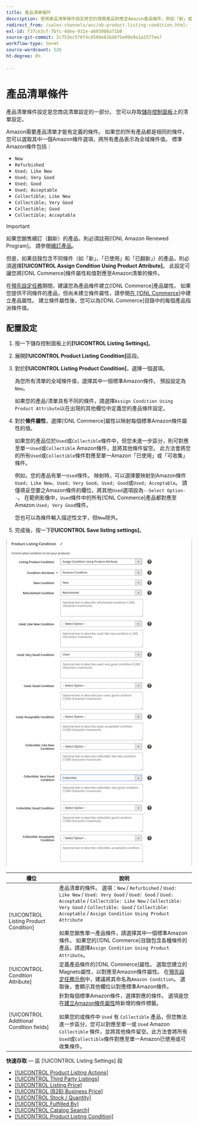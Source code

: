 ```yaml
---
title: 產品清單條件
description: 使用產品清單條件設定將您的商務產品對應至Amazon產品條件，例如「新」或「翻新」。
redirect_from: /sales-channels/asc/ob-product-listing-condition.html: 
exl-id: f37ce3cf-7bfc-4dee-931e-a603008a71b8
source-git-commit: 2c753ec5f6f4cd509e61b4875e09e9a1a2577ee7
workflow-type: tm+mt
source-wordcount: 526
ht-degree: 0%

---
```


# 產品清單條件

產品清單條件設定是您商店清單設定的一部分。 您可以存取[儲存控制面板](./amazon-store-dashboard.md)上的清單設定。

Amazon需要產品清單才能有定義的條件。 如果您的所有產品都是相同的條件，您可以選取其中一個Amazon條件選項，將所有產品表示為全域條件值。 標準Amazon條件包括：

- `New`
- `Refurbished`
- `Used; Like New`
- `Used; Very Good`
- `Used; Good`
- `Used; Acceptable`
- `Collectible; Like New`
- `Collectible; Very Good`
- `Collectible; Good`
- `Collectible; Acceptable`

>[!IMPORTANT]
>
>如果您銷售續訂（翻新）的產品，則必須註冊[!DNL Amazon Renewed Program]。 請參閱[續訂產品](./renewed-products.md)。

但是，如果目錄包含不同條件（如「新」、「已使用」和「已翻新」）的產品，則必須選擇&#x200B;**[!UICONTROL Assign Condition Using Product Attribute]**。 此設定可讓您將[!DNL Commerce]條件屬性和值對應至Amazon清單的條件。

在[預先設定任務](./amazon-pre-setup-tasks.md)期間，建議您為產品條件建立[!DNL Commerce]產品屬性。 如果您提供不同條件的產品，但尚未建立條件屬性，請參閱[在 [!DNL Commerce]](./ob-creating-magento-attributes.md)中建立產品屬性。 建立條件屬性後，您可以為[!DNL Commerce]目錄中的每個產品指派條件值。

## 配置設定

1. 按一下儲存控制面板上的&#x200B;**[!UICONTROL Listing Settings]**。

1. 展開&#x200B;**[!UICONTROL Product Listing Condition]**&#x200B;區段。

1. 對於&#x200B;**[!UICONTROL Listing Product Condition]**，選擇一個選項。

   為您所有清單的全域條件值，選擇其中一個標準Amazon條件。 預設設定為`New`。

   如果您的產品/清單具有不同的條件，請選擇`Assign Condition Using Product Attribute`以在出現的其他欄位中定義您的產品條件設定。

1. 對於&#x200B;**條件屬性**，選擇[!DNL Commerce]屬性以映射每個標準Amazon條件屬性的值。

   如果您的產品位於`Used`或`Collectible`條件中，但您未進一步區分，則可對應至單一`Used`或`Collectible` Amazon條件，並將其他條件留空。 此方法會將您的所有`Used`或`Collectible`條件對應至單一Amazon「已使用」或「可收集」條件。

   例如，您的產品有單一`Used`條件。 映射時，可以選擇要映射到Amazon條件`Used; Like New`、`Used; Very Good`、`Used; Good`或`Used; Acceptable`。 請僅填妥您要之Amazon條件的欄位，將其他`Used`選項設為`--Select Option--`。 在範例影像中，`Used`條件中的所有[!DNL Commerce]產品都對應至Amazon `Used; Very Good`條件。

   您也可以為條件輸入描述性文字，但`New`除外。

1. 完成後，按一下&#x200B;**[!UICONTROL Save listing settings]**。

![產品清單條件](assets/amazon-product-listing-condition.png)

| 欄位 | 說明 |
|---|---|
| [!UICONTROL Listing Product Condition] | 產品清單的條件。 選項：`New` / `Refurbished` / `Used: Like New` / `Used: Very Good` / `Used: Good` / `Used: Acceptable` / `Collectible: Like New` / `Collectible: Very Good` / `Collectible: Good` / `Collectible: Acceptable` / `Assign Condition Using Product Attribute`<br><br>如果您銷售單一產品條件，請選擇其中一個標準Amazon條件。 如果您的[!DNL Commerce]目錄包含各種條件的產品，請選擇`Assign Condition Using Product Attribute`。 |
| [!UICONTROL Condition Attribute] | 定義產品條件的[!DNL Commerce]屬性。 選取您建立的Magneto屬性，以對應至Amazon條件屬性。 在[預先設定任務示例](./ob-creating-magento-attributes.md)中，建議將其命名為`Amazon Condition`。 選取後，會顯示其他欄位以對應標準Amazon條件。 |
| [!UICONTROL Additional Condition fields] | 針對每個標準Amazon條件，選擇對應的條件。 選項是您在[建立Amazon條件屬性](./ob-creating-magento-attributes.md)時新增的條件標籤。<br><br>如果您的或條件中 `Used` 有 `Collectible` 產品，但您無法進一步區分，您可以對應至單一或 `Used` Amazon `Collectible` 條件，並將其他條件留空。此方法會將所有`Used`或`Collectible`條件對應至單一Amazon已使用或可收集條件。 |

**快速存取**  — 區 [!UICONTROL Listing Settings] 段

- [[!UICONTROL Product Listing Actions]](./product-listing-actions.md)
- [[!UICONTROL Third Party Listings]](./third-party-listing-settings.md)
- [[!UICONTROL Listing Price]](./listing-price.md)
- [[!UICONTROL (B2B) Business Price]](./business-pricing.md)
- [[!UICONTROL Stock / Quantity]](./stock-quantity.md)
- [[!UICONTROL Fulfilled By]](./fulfilled-by.md)
- [[!UICONTROL Catalog Search]](./catalog-search.md)
- [[!UICONTROL Product Listing Condition]](./product-listing-condition.md)
